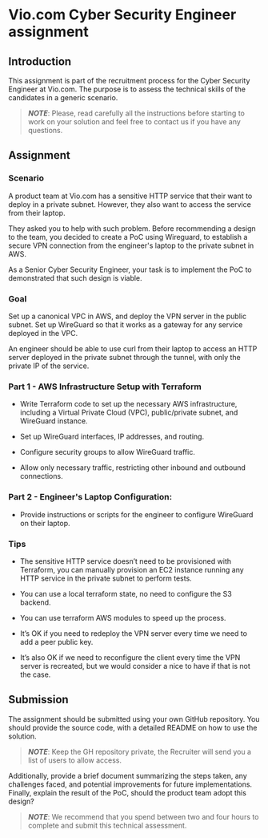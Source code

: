 # Vio.com Cyber Security Engineer assignment

## Introduction

This assignment is part of the recruitment process for the Cyber Security Engineer at Vio.com. The purpose is to assess the technical skills of the candidates in a generic scenario.

> **_NOTE_**: Please, read carefully all the instructions before starting to work on your solution and feel free to contact us if you have any questions.

## Assignment

### Scenario

A product team at Vio.com has a sensitive HTTP service that their want to deploy in a private subnet. However, they also want to access the service from their laptop. 

They asked you to help with such problem. Before recommending a design to the team, you decided to create a PoC using Wireguard, to establish a secure VPN connection from the engineer's laptop to the private subnet in AWS.

As a Senior Cyber Security Engineer, your task is to implement the PoC to demonstrated that such design is viable.

### Goal

Set up a canonical VPC in AWS, and deploy the VPN server in the public subnet. Set up WireGuard so that it works as a gateway for any service deployed in the VPC. 

An engineer should be able to use curl from their laptop to access an HTTP server deployed in the private subnet through the tunnel, with only the private IP of the service.

### Part 1 - AWS Infrastructure Setup with Terraform

- Write Terraform code to set up the necessary AWS infrastructure, including a Virtual Private Cloud (VPC), public/private subnet, and WireGuard instance.

- Set up WireGuard interfaces, IP addresses, and routing.

- Configure security groups to allow WireGuard traffic.

- Allow only necessary traffic, restricting other inbound and outbound connections.

### Part 2 - Engineer's Laptop Configuration:

- Provide instructions or scripts for the engineer to configure WireGuard on their laptop.

### Tips

- The sensitive HTTP service doesn’t need to be provisioned with Terraform, you can manually provision an EC2 instance running any HTTP service in the private subnet to perform tests.

- You can use a local terraform state, no need to configure the S3 backend.

- You can use terraform AWS modules to speed up the process.

- It’s OK if you need to redeploy the VPN server every time we need to add a peer public key.

- It’s also OK if we need to reconfigure the client every time the VPN server is recreated, but we would consider a nice to have if that is not the case.

## Submission

The assignment should be submitted using your own GitHub repository. You should provide the source code, with a detailed README on how to use the solution.

> **_NOTE_**: Keep the GH repository private, the Recruiter will send you a list of users to allow access.

Additionally, provide a brief document summarizing the steps taken, any challenges faced, and potential improvements for future implementations. Finally, explain the result of the PoC, should the product team adopt this design?

> **_NOTE_**: We recommend that you spend between two and four hours to complete and submit this technical assessment.
